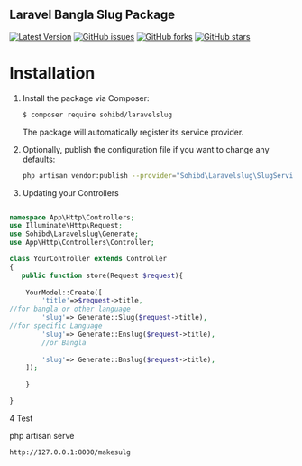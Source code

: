 ## Laravel Bangla Slug Package 
[![Latest Version](https://img.shields.io/github/release/zahidul1994/laravelslug-package.svg?style=flat-square)](https://github.com/zahidul1994/laravelslug-package/releases)
[![GitHub issues](https://img.shields.io/github/issues/zahidul1994/laravelslug-package)](https://github.com/zahidul1994/laravelslug-package/issues)
[![GitHub forks](https://img.shields.io/github/forks/zahidul1994/laravelslug-package)](https://github.com/zahidul1994/laravelslug-package/network)
[![GitHub stars](https://img.shields.io/github/stars/zahidul1994/laravelslug-package)](https://github.com/zahidul1994/laravelslug-package/stargazers)

# Installation

1. Install the package via Composer:

    ```sh
    $ composer require sohibd/laravelslug
    ```

    The package will automatically register its service provider.

2. Optionally, publish the configuration file if you want to change any defaults:

    ```sh
    php artisan vendor:publish --provider="Sohibd\Laravelslug\SlugServiceProvider"
    ```

3. Updating your Controllers

``` php

namespace App\Http\Controllers;
use Illuminate\Http\Request;
use Sohibd\Laravelslug\Generate;
use App\Http\Controllers\Controller;

class YourController extends Controller
{
   public function store(Request $request){
   
    YourModel::Create([
        'title'=>$request->title,
//for bangla or other language
        'slug'=> Generate::Slug($request->title),
//for specific Language 
        'slug'=> Generate::Enslug($request->title),
        //or Bangla
        
        'slug'=> Generate::Bnslug($request->title),
    ]);
     
    }   

}
```




4 Test 

php artisan serve

```sh
http://127.0.0.1:8000/makesulg

```
